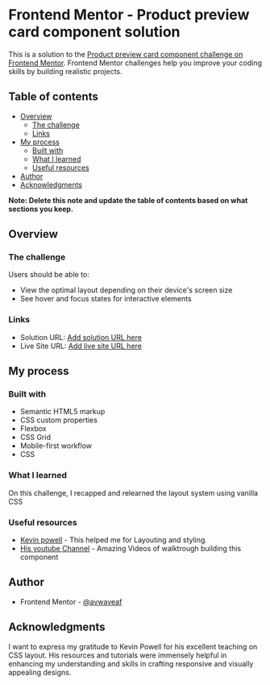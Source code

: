 # Frontend Mentor - Product preview card component solution

This is a solution to the [Product preview card component challenge on Frontend Mentor](https://www.frontendmentor.io/challenges/product-preview-card-component-GO7UmttRfa). Frontend Mentor challenges help you improve your coding skills by building realistic projects. 

## Table of contents

- [Overview](#overview)
  - [The challenge](#the-challenge)
  - [Links](#links)
- [My process](#my-process)
  - [Built with](#built-with)
  - [What I learned](#what-i-learned)
  - [Useful resources](#useful-resources)
- [Author](#author)
- [Acknowledgments](#acknowledgments)

**Note: Delete this note and update the table of contents based on what sections you keep.**

## Overview

### The challenge

Users should be able to:

- View the optimal layout depending on their device's screen size
- See hover and focus states for interactive elements



### Links

- Solution URL: [Add solution URL here](https://your-solution-url.com)
- Live Site URL: [Add live site URL here](https://your-live-site-url.com)

## My process

### Built with

- Semantic HTML5 markup
- CSS custom properties
- Flexbox
- CSS Grid
- Mobile-first workflow
- CSS 


### What I learned

On this challenge, I recapped and relearned the layout system using vanilla CSS


### Useful resources

- [Kevin powell](https://github.com/kevin-powell/product-preview-card-component-main/tree/master) - This helped me for Layouting and styling.
- [His youtube Channel](https://www.youtube.com/watch?v=JFbxl_VmIx0) - Amazing Videos of  walktrough building this component


## Author

- Frontend Mentor - [@avwaveaf](https://www.frontendmentor.io/profile/avwaveaf)


## Acknowledgments

I want to express my gratitude to Kevin Powell for his excellent teaching on CSS layout. His resources and tutorials were immensely helpful in enhancing my understanding and skills in crafting responsive and visually appealing designs.

